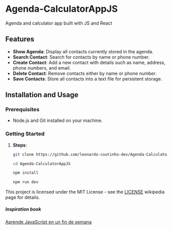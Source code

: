 # Agenda-CalculatorAppJS

Agenda and calculator app built with JS and React

## Features

- **Show Agenda**: Display all contacts currently stored in the agenda.
- **Search Contact**: Search for contacts by name or phone number.
- **Create Contact**: Add a new contact with details such as name, address, phone numbers, and email.
- **Delete Contact**: Remove contacts either by name or phone number.
- **Save Contacts**: Store all contacts into a text file for persistent storage.

## Installation and Usage

### Prerequisites

- Node.js and Git installed on your machine.

### Getting Started

1. **Steps**:
   
   ```bash
   git clone https://github.com/leonardo-coutinho-dev/Agenda-CalculatorAppJS.git
   ```
   
   ```bash
   cd Agenda-CalculatorAppJS
   ```
   
   ```bash
   npm install
   ```
   
   ```bash
   npm run dev
   ```
 

This project is licensed under the MIT License - see the [LICENSE](https://en.wikipedia.org/wiki/MIT_License) wikipedia page for details.

##### Inspiration book

[Aprende JavaScript en un fin de semana](https://www.amazon.es/Aprende-JavaScript-en-fin-semana-ebook/dp/B093BC336P)
   
